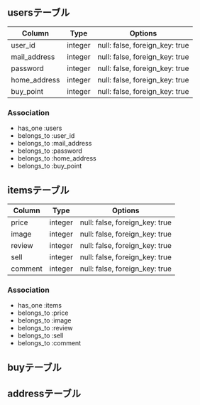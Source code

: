 ## usersテーブル

|Column|Type|Options|
|------|----|-------|
|user_id|integer|null: false, foreign_key: true|
|mail_address|integer|null: false, foreign_key: true|
|password|integer|null: false, foreign_key: true|
|home_address|integer|null: false, foreign_key: true|
|buy_point|integer|null: false, foreign_key: true|

### Association
- has_one :users
- belongs_to :user_id
- belongs_to :mail_address
- belongs_to :password
- belongs_to :home_address
- belongs_to :buy_point

## itemsテーブル

|Column|Type|Options|
|------|----|-------|
|price|integer|null: false, foreign_key: true|
|image|integer|null: false, foreign_key: true|
|review|integer|null: false, foreign_key: true|
|sell|integer|null: false, foreign_key: true|
|comment|integer|null: false, foreign_key: true|

### Association
- has_one :items
- belongs_to :price
- belongs_to :image
- belongs_to :review
- belongs_to :sell
- belongs_to :comment

## buyテーブル

## addressテーブル